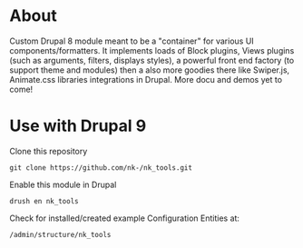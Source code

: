 # About
Custom Drupal 8 module meant to be a "container" for various UI components/formatters. It implements loads of Block plugins, Views plugins (such as arguments, filters, displays styles), a powerful front end factory (to support theme and modules) then a also more goodies there like Swiper.js, Animate.css libraries integrations in Drupal. More docu and demos yet to come!

# Use with Drupal 9
Clone this repository

```git clone https://github.com/nk-/nk_tools.git```

Enable this module in Drupal

```drush en nk_tools```

Check for installed/created example Configuration Entities at:

```/admin/structure/nk_tools```
